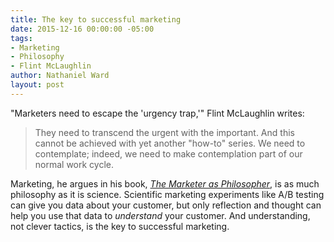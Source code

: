 ```yaml
---
title: The key to successful marketing
date: 2015-12-16 00:00:00 -05:00
tags:
- Marketing
- Philosophy
- Flint McLaughlin
author: Nathaniel Ward
layout: post
---
```


"Marketers need to escape the 'urgency trap,'" Flint McLaughlin writes:

> They need to transcend the urgent with the important. And this cannot be achieved with yet another "how-to" series. We need to contemplate; indeed, we need to make contemplation part of our normal work cycle.

Marketing, he argues in his book, *[The Marketer as Philosopher](https://meclabs.com/research/publication/marketer-as-philosopher-flint-mcglaughlin)*, is as much philosophy as it is science. Scientific marketing experiments like A/B testing can give you data about your customer, but only reflection and thought can help you use that data to *understand* your customer. And understanding, not clever tactics, is the key to successful marketing.